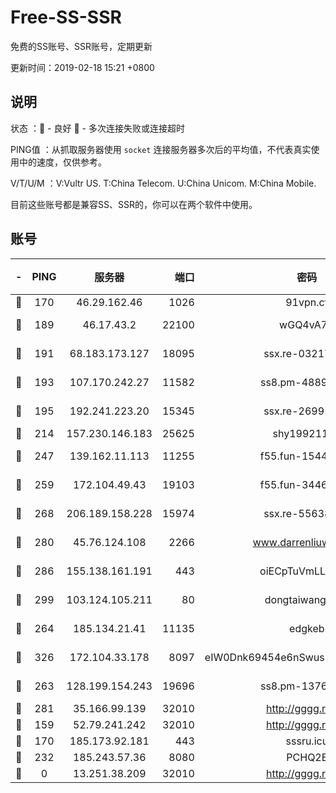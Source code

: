 # Free-SS-SSR

免费的SS账号、SSR账号，定期更新

更新时间：2019-02-18 15:21 +0800

## 说明

状态     ：🙂 - 良好 🙁 - 多次连接失败或连接超时

PING值   ：从抓取服务器使用 `socket` 连接服务器多次后的平均值，不代表真实使用中的速度，仅供参考。

V/T/U/M  ：V:Vultr US. T:China Telecom. U:China Unicom. M:China Mobile.

目前这些账号都是兼容SS、SSR的，你可以在两个软件中使用。

## 账号

|-|PING|服务器|端口|密码|加密方式|区域|V/T/U/M|
|:----:|:----:|:-----:|-----:|:----:|:----:|:----:|:----:|
|🙂|170|46.29.162.46|1026|91vpn.cf|rc4-md5|RU|9↑/10↑/10↑/10↑|
|🙂|189|46.17.43.2|22100|wGQ4vA7D|aes-256-gcm|RU|4↓/10↑/10↑/10↑|
|🙂|191|68.183.173.127|18095|ssx.re-03217186|aes-256-cfb|US|10↑/10↑/10↑/10↑|
|🙂|193|107.170.242.27|11582|ss8.pm-48893072|aes-256-cfb|US|10↑/10↑/10↑/10↑|
|🙂|195|192.241.223.20|15345|ssx.re-26991809|aes-256-cfb|US|10↑/10↑/9↑/10↑|
|🙂|214|157.230.146.183|25625|shy19921124|rc4-md5|US|10↑/10↑/10↑/10↑|
|🙂|247|139.162.11.113|11255|f55.fun-15440385|aes-256-cfb|SG|9↑/10↑/10↑/10↑|
|🙂|259|172.104.49.43|19103|f55.fun-34462063|aes-256-cfb|SG|10↑/10↑/10↑/10↑|
|🙂|268|206.189.158.228|15974|ssx.re-55638136|aes-256-cfb|SG|10↑/10↑/10↑/10↑|
|🙂|280|45.76.124.108|2266|www.darrenliuwei.com|aes-256-cfb|AU|10↑/10↑/10↑/10↑|
|🙂|286|155.138.161.191|443|oiECpTuVmLLxk4Ts|aes-256-cfb|US|9↑/10↑/10↑/10↑|
|🙂|299|103.124.105.211|80|dongtaiwang.com|aes-256-cfb|US|10↑/10↑/10↑/10↑|
|🙂|264|185.134.21.41|11135|edgkeb|aes-256-cfb|GB|10↑/10↑/10↑/10↑|
|🙂|326|172.104.33.178|8097|eIW0Dnk69454e6nSwuspv9DmS201tQ0D|aes-256-cfb|SG|10↑/10↑/10↑/10↑|
|🙂|263|128.199.154.243|19696|ss8.pm-13766186|aes-256-cfb|SG|10↑/10↑/10↑/10↑|
|🙂|281|35.166.99.139|32010|http://gggg.rocks|chacha20|US|10↑/10↑/10↑/10↑|
|🙁|159|52.79.241.242|32010|http://gggg.rocks|chacha20|KR|10↑/10↑/10↑/9↑|
|🙁|170|185.173.92.181|443|sssru.icu|rc4-md5|RU|9↑/9↑/9↑/10↑|
|🙁|232|185.243.57.36|8080|PCHQ2E|rc4-md5|US|9↑/8↑/9↑/8↓|
|🙁|0|13.251.38.209|32010|http://gggg.rocks|chacha20|SG|8↑/8↑/7↑/8↑|
